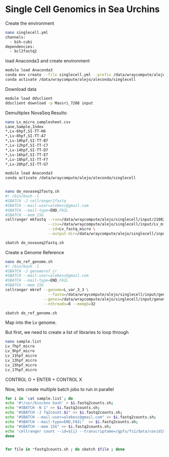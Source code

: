 # Single Cell Genomics in Sea Urchins


Create the environment

```bash
nano singlecell.yml
channels:
  - bih-cubi
dependencies:
  - bcl2fastq2
```

load Anaconda3 and create environment


```bash
module load Anaconda3
conda env create --file singlecell.yml --prefix /data/wraycompute/alejo/aleconda/singlecell
conda activate /data/wraycompute/alejo/aleconda/singlecell

```

Download data

```bash
module load ddsclient
ddsclient download -p Massri_7208 input 

```

Demultiplex NovaSeq Results:

```bash
nano Lv_micro_samplesheet.csv
Lane,Sample,Index
*,Lv-6hpf,SI-TT-H6
*,Lv-8hpf,SI-TT-A7
*,Lv-10hpf,SI-TT-B7
*,Lv-12hpf,SI-TT-C7
*,Lv-14hpf,SI-TT-D7
*,Lv-16hpf,SI-TT-E7
*,Lv-18hpf,SI-TT-F7
*,Lv-20hpf,SI-TT-G7
```


```bash
module load Anaconda3
conda activate /data/wraycompute/alejo/aleconda/singlecell


nano do_novaseq2fastq.sh
#! /bin/bash -l
#SBATCH -J cellranger2fastq
#SBATCH --mail-user=alebesc@gmail.com
#SBATCH --mail-type=END,FAIL
#SBATCH --mem 15G
cellranger mkfastq --run=/data/wraycompute/alejo/singlecell/input/210820_A00201R_0483_BHHV7YDRXY \
                   --csv=/data/wraycompute/alejo/singlecell/input/Lv_micro_samplesheet.csv \
                   --id=Lv_fastq_micro \
                   --output-dir=/data/wraycompute/alejo/singlecell/input/


```


```bash
sbatch do_novaseq2fastq.sh
```

Create a Genome Reference


```bash
nano do_ref_genome.sh
#! /bin/bash -l
#SBATCH -J genomeref_cr
#SBATCH --mail-user=alebesc@gmail.com
#SBATCH --mail-type=END,FAIL
#SBATCH --mem 15G
cellranger mkref --genome=L_var_3_3 \
	               --fasta=/data/wraycompute/alejo/singlecell/input/genome/Lvar_scaffolds.fasta \
                 --genes=/data/wraycompute/alejo/singlecell/input/genome/Lvar.final.gtf \
                 --nthreads=8 --memgb=32 
```
```bash
sbatch do_ref_genome.sh
```



Map into the Lv genome. 

But first, we need to create a list of libraries to loop through

```bash
nano sample.list
Lv_7hpf_micro
Lv_9hpf_micro
Lv_11hpf_micro
Lv_13hpf_micro
Lv_15hpf_micro
Lv_17hpf_micro
```

CONTROL O + ENTER + CONTROL X 
	
Now, lets create multiple batch jobs to run in parallel	
	
```bash		 
for i in `cat sample.list`; do
echo '#!/usr/bin/env bash' > $i.fastq2counts.sh;
echo "#SBATCH -N 1" >> $i.fastq2counts.sh;
echo "#SBATCH -J fq2count.$i" >> $i.fastq2counts.sh;
echo "#SBATCH --mail-user=alebesc@gmail.com" >> $i.fastq2counts.sh;
echo "#SBATCH --mail-type=END,FAIL"  >> $i.fastq2counts.sh;
echo "#SBATCH --mem 15G" >> $i.fastq2counts.sh;
echo 'cellranger count --id=${i} --transcriptome=/gpfs/fs1/data/covid19lab/L_var_3_3 --fastqs=/data/wraycompute/alejo/singlecell/AJ/HFTGCDRXX --sample=${i} --expect-cells=3000  star_parameters="--outFilterMatchNminOverLread 0 --outFilterMatchNminOverLread 0 --outFilterMismatchNoverLmax=0.05 --outFilterMultimapNmax 0"' >> $i.fastq2counts.sh;
done


for file in *fastq2counts.sh ; do sbatch $file ; done
                 
```





